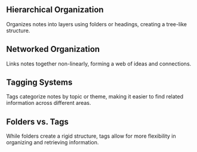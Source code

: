 ## Hierarchical Organization
Organizes notes into layers using folders or headings, creating a tree-like structure.

## Networked Organization
Links notes together non-linearly, forming a web of ideas and connections.

## Tagging Systems
Tags categorize notes by topic or theme, making it easier to find related information across different areas.

## Folders vs. Tags
While folders create a rigid structure, tags allow for more flexibility in organizing and retrieving information.